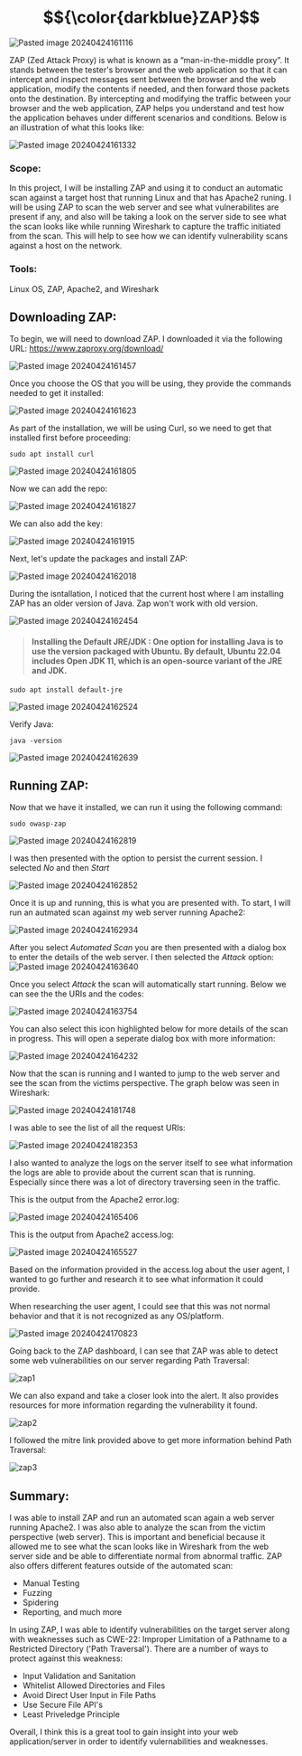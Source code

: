 # $${\color{darkblue}ZAP}$$

![Pasted image 20240424161116](https://github.com/lm3nitro/Projects/assets/55665256/b7946686-0ee5-4730-b63a-dfcab2af58e3)

ZAP (Zed Attack Proxy) is what is known as a “man-in-the-middle proxy”. It stands between the tester's browser and the web application so that it can intercept and inspect messages sent between the browser and the web application, modify the contents if needed, and then forward those packets onto the destination. By intercepting and modifying the traffic between your browser and the web application, ZAP helps you understand and test how the application behaves under different scenarios and conditions. Below is an illustration of what this looks like:

![Pasted image 20240424161332](https://github.com/lm3nitro/Projects/assets/55665256/491fb004-c9f1-4ef8-b5c5-d37c1cf9ce5c)

### Scope:
In this project, I will be installing ZAP and using it to conduct an automatic scan against a target host that running Linux and that has Apache2 runing. I will be using ZAP to scan the web server and see what vulnerabilites are present if any, and also will be taking a look on the server side to see what the scan looks like while running Wireshark to capture the traffic initiated from the scan. This will help to see how we can identify vulnerability scans against a host on the network.  


### Tools:
Linux OS, ZAP, Apache2, and Wireshark

## Downloading ZAP:

To begin, we will need to download ZAP. I downloaded it via the following URL: https://www.zaproxy.org/download/

![Pasted image 20240424161457](https://github.com/lm3nitro/Projects/assets/55665256/0ed8a041-911a-48e8-8a8f-dfec01e18103)

Once you choose the OS that you will be using, they provide the commands needed to get it installed:

![Pasted image 20240424161623](https://github.com/lm3nitro/Projects/assets/55665256/a957740d-aa71-44a3-a29f-0ac412d94cf9)

As part of the installation, we will be using Curl, so we need to get that installed first before proceeding:
```
sudo apt install curl
```
![Pasted image 20240424161805](https://github.com/lm3nitro/Projects/assets/55665256/c6f78d5b-7d67-49e6-8c64-7564ae1b853f)

Now we can add the repo:

![Pasted image 20240424161827](https://github.com/lm3nitro/Projects/assets/55665256/80cb840b-a942-4602-80e8-8c9e3369aa96)

We can also add the key:

![Pasted image 20240424161915](https://github.com/lm3nitro/Projects/assets/55665256/5d75ab7e-bbd4-48da-8bf8-c718bfad17b2)

Next, let's update the packages and install ZAP:

![Pasted image 20240424162018](https://github.com/lm3nitro/Projects/assets/55665256/1370b8f3-4aeb-4375-bd20-7f83e911c97e)

During the isntallation, I noticed that the current host where I am installing ZAP has an older version of Java. Zap won't work with old version.

![Pasted image 20240424162454](https://github.com/lm3nitro/Projects/assets/55665256/8d2e8ab3-13af-4ea7-8ff9-9fadbe47a9e8)

>#### Installing the Default JRE/JDK : One option for installing Java is to use the version packaged with Ubuntu. By default, Ubuntu 22.04 includes Open JDK 11, which is an open-source variant of the JRE and JDK.

```
sudo apt install default-jre
```

![Pasted image 20240424162524](https://github.com/lm3nitro/Projects/assets/55665256/83bc0f1f-2c67-46b9-ba3d-086f3ccd3b5e)

Verify Java:

```
java -version
```

![Pasted image 20240424162639](https://github.com/lm3nitro/Projects/assets/55665256/c1eda971-a207-43bd-ae1a-76716087181f)

## Running ZAP:

Now that we have it installed, we can run it using the following command:

```
sudo owasp-zap
```

![Pasted image 20240424162819](https://github.com/lm3nitro/Projects/assets/55665256/4335aa25-3afc-4b40-9a63-9f822338751f)

I was then presented with the option to persist the current session. I selected *No* and then *Start*

![Pasted image 20240424162852](https://github.com/lm3nitro/Projects/assets/55665256/e4c3b1eb-a59e-4785-8066-42c2f734f635)

Once it is up and running, this is what you are presented with. To start, I will run an autmated scan against my web server running Apache2:

![Pasted image 20240424162934](https://github.com/lm3nitro/Projects/assets/55665256/03cca604-3de9-4d92-8325-78bf723b6aba)

After you select *Automated Scan* you are then presented with a dialog box to enter the details of the web server. I then selected the *Attack* option:
![Pasted image 20240424163640](https://github.com/lm3nitro/Projects/assets/55665256/ef5e0084-ff93-48df-996f-655d784e8cc0)

Once you select *Attack* the scan will automatically start running. Below we can see the the URIs and the codes:

![Pasted image 20240424163754](https://github.com/lm3nitro/Projects/assets/55665256/2f46534b-4833-4a80-9b03-a00c9b67143f)

You can also select this icon highlighted below for more details of the scan in progress. This will open a seperate dialog box with more information:

![Pasted image 20240424164232](https://github.com/lm3nitro/Projects/assets/55665256/2f7e80bd-d654-4c7a-a5f3-a2f04fd09bf8)

Now that the scan is running and I wanted to jump to the web server and see the scan from the victims perspective. The graph below was seen in Wireshark:

![Pasted image 20240424181748](https://github.com/lm3nitro/Projects/assets/55665256/35ba6941-4847-4baa-8534-0c832a432827)

I was able to see the list of all the request URIs:

![Pasted image 20240424182353](https://github.com/lm3nitro/Projects/assets/55665256/20dd739f-b7f0-4bd2-b66c-157a06b42238)

I also wanted to analyze the logs on the server itself to see what information the logs are able to provide about the current scan that is running. Especially since there was a lot of directory traversing seen in the traffic. 

This is the output from the Apache2 error.log:

![Pasted image 20240424165406](https://github.com/lm3nitro/Projects/assets/55665256/94ec6205-151d-4fd3-bc82-a0b7a496a328)

This is the output from Apache2 access.log:

![Pasted image 20240424165527](https://github.com/lm3nitro/Projects/assets/55665256/ce5abbc3-fc2f-4b43-b967-ab040dd9951d)

Based on the information provided in the access.log about the user agent, I wanted to go further and research it to see what information it could provide. 

When researching the user agent, I could see that this was not normal behavior and that it is not recognized as any OS/platform. 

![Pasted image 20240424170823](https://github.com/lm3nitro/Projects/assets/55665256/a6816fc2-e022-47ac-ae7e-467c7fbec39d)

Going back to the ZAP dashboard, I can see that ZAP was able to detect some web vulnerabilities on our server regarding Path Traversal:

![zap1](https://github.com/lm3nitro/Projects/assets/55665256/e26173c4-590c-4d7f-b63e-58b7aa791958)

We can also expand and take a closer look into the alert. It also provides resources for more information regarding the vulnerability it found. 

![zap2](https://github.com/lm3nitro/Projects/assets/55665256/23cf1390-2def-4949-9381-b86cc2a2323f)

I followed the mitre link provided above to get more information behind Path Traversal:

![zap3](https://github.com/lm3nitro/Projects/assets/55665256/015482ae-0bf4-4076-a416-70e601999bf9)

## Summary:

I was able to install ZAP and run an automated scan again a web server running Apache2. I was also able to analyze the scan from the victim perspective (web server). This is important and beneficial because it allowed me to see what the scan looks like in Wireshark from the web server side and be able to differentiate normal from abnormal traffic. ZAP also offers different features outside of the automated scan:

+ Manual Testing
+ Fuzzing
+ Spidering
+ Reporting, and much more

In using ZAP, I was able to identify vulnerabilities on the target server along with weaknesses such as CWE-22: Improper Limitation of a Pathname to a Restricted Directory ('Path Traversal'). There are a number of ways to protect against this weakness:

+ Input Validation and Sanitation
+ Whitelist Allowed Directories and Files
+ Avoid Direct User Input in File Paths
+ Use Secure File API's
+ Least Priveledge Principle

Overall, I think this is a great tool to gain insight into your web application/server in order to identify vulernabilities and weaknesses. 

